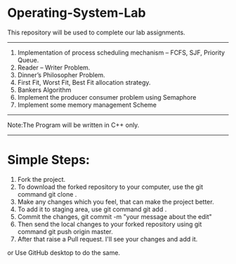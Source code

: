 # Operating-System-Lab
This repository will be used to complete our lab assignments.

------------------------------------------------------------------------------------------------------
1. Implementation of process scheduling mechanism – FCFS, SJF, Priority Queue.
2. Reader – Writer Problem.
3. Dinner’s Philosopher Problem.
4. First Fit, Worst Fit, Best Fit allocation strategy.
5. Bankers Algorithm
6. Implement the producer consumer problem using Semaphore
7. Implement some memory management Scheme

---------------------------------------------------------------------------------------------------------

 Note:The Program will be written in C++ only.
  
---------------------------------------------------------------------------------------------------------

# Simple Steps: 
1. Fork the project.
2. To download the forked repository to your computer, use the git command git clone <URL of the forked repository>.
3. Make any changes which you feel, that can make the project better.
4. To add it to staging area, use git command git add .
5. Commit the changes, git commit -m "your message about the edit"
6. Then send the local changes to your forked repository using git command git push origin master.
7. After that raise a Pull request. I'll see your changes and add it.

or 
Use GitHub desktop to do the same.

